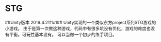 # STG
##Unity版本 2019.4.21f1c1##
Unity实现的一个类似东方project系列STG游戏的小游戏。
由于是第一次做这种游戏，代码中有很多坑没有优化，游戏的难度也没有平衡，可玩性基本没有。
可以当做一个初步的练手项目。
